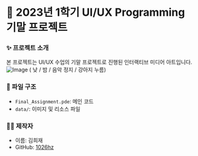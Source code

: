 # 🏫 2023년 1학기 UI/UX Programming 기말 프로젝트

### ✨ 프로젝트 소개
본 프로젝트는 UI/UX 수업의 기말 프로젝트로 진행된 인터랙티브 미디어 아트입니다.
![Image](https://github.com/user-attachments/assets/0ef419cd-5cf0-4502-863e-3c5d067d0f5b)
( 낮 / 밤 / 음악 정지 / 강아지 누름)

### 📁 파일 구조
- `Final_Assignment.pde`: 메인 코드
- `data/`: 이미지 및 리소스 파일

### 🙋‍♀️ 제작자
- 이름: 김희재
- GitHub: [1026hz](https://github.com/1026hz)